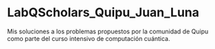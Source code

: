 # LabQScholars_Quipu_Juan_Luna
Mis soluciones a los problemas propuestos por la comunidad de Quipu como parte del curso intensivo de computación cuántica.
